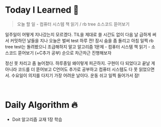 # Today I Learned 💭

> 오늘 할 일 - 컴퓨터  시스템 책 읽기 / rb tree 소스코드 뜯어보기

일주일이 어떻게 지나갔는지 모르겠다. TIL을 제대로 쓸 시간도 없이 다음 날 급하게 써서 커밋하던 날들을 지나 오늘은 벌써 test 하루 전! 잠시 숨을 좀 돌리고 아침 일찍 rb tree test는 돌려봤으니 조급해하지 말고 알고리즘 1문제 - 컴퓨터 시스템 책 읽기 - 소스코드 뜯어보기 (+C추가 공부) 순으로 차근차근 진행해보자

정신 못 차리고 좀 늘어졌다. 하루종일 왜이렇게 피곤하지. 구현이 다 되었다고 끝날 게 아니라 코드를 더 뜯어보고 C언어도 추가로 공부하고 컴퓨터 시스템도 다 못 읽었으면서. 수요일이 의지를 다지기 가장 어려운 날이다.
운동 쉬고 일찍 들어가서 잠!

<br>

# Daily Algorithm 🔥

- Doit 알고리즘 교재 1장 학습 